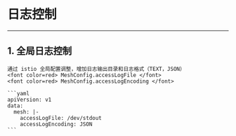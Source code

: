 # 日志控制

---

## 1. 全局日志控制

    通过 istio 全局配置调整，增加日志输出目录和日志格式（TEXT，JSON）
    <font color=red> MeshConfig.accessLogFile </font>
    <font color=red> MeshConfig.accessLogEncoding </font>

    ```yaml
    apiVersion: v1
    data:
      mesh: |-
        accessLogFile: /dev/stdout
        accessLogEncoding: JSON
    ```
